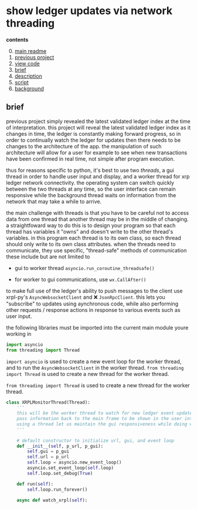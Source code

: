 # show ledger updates via network threading

**contents**

0.  [main readme](https://github.com/MorganBergen/wallet-desktop)
1.  [previous project](https://github.com/MorganBergen/wallet-desktop/tree/main/src/00-get-ledger)
2.  [view code](./main.py)
3.  [brief](#brief)
4.  [description](#description)
5.  [script](#script)
6.  [background](#background)

## brief

previous project simply revealed the latest validated ledger index at the time of interpretation. this project will reveal the latest validated ledger index as it changes in time, the ledger is constantly making forward progress, so in order to continually watch the ledger for updates then there needs to be changes to the architecture of the app.  the manipulation of such architecture will allow for a user for example to see when new transactions have been confirmed in real time, not simple after program execution.  

thus for reasons specific to python, it's best to use two _threads_, a gui thread in order to handle user input and display, and a worker thread for xrp ledger network connectivity.  the operating system can switch quickly between the two threads at any time, so the user interface can remain responsive while the background thread waits on information from the network that may take a while to arrive.  

the main challenge with threads is that you have to be careful not to access data from one thread that another thread may be in the middle of changing.  a straightfoward way to do this is to design your program so that each thread has variables it "owns" and doesn't write to the other thread's variables.  in this program each thread is to its own class, so each thread should only write to its own class attributes.  when the threads need to communicate, they use specific, "thread-safe" methods of communication these include but are not limited to

-  gui to worker thread `asyncio.run_coroutine_threadsafe()`

-  for worker to gui communications, use `wx.CallAfter()`

to make full use of the ledger's ability to push messages to the client use xrpl-py's `AsyncWebsocketClient` and ❌ `JsonRpcClient`.  this lets you "subscribe" to updates using aynchronous code, while also performing other requests / response actions in response to various events such as user input.

the following libraries must be imported into the current main module youre working in

```python
import asyncio
from threading import Thread    
```

`import asyncio` is used to create a new event loop for the worker thread, and to run the `AsyncWebsocketClient` in the worker thread.  `from threading import Thread` is used to create a new thread for the worker thread.

`from threading import Thread` is used to create a new thread for the worker thread.

```python
class XRPLMonitorThread(Thread):
    '''
    this will be the worker thread to watch for new ledger event updates and will be used to 
    pass information back to the main frame to be shown in the user interface
    using a thread let us maintain the gui responsiveness while doing work in the background
    '''
    
    # default constructor to initialize url, gui, and event loop
    def __init__(self, p_url, p_gui):
        self.gui = p_gui
        self.url = p_url
        self.loop = asyncio.new_event_loop()
        asyncio.set_event_loop(self.loop)
        self.loop.set_debug(True)

    def run(self):
        self.loop.run_forever()

    async def watch_xrpl(self):
        











```
